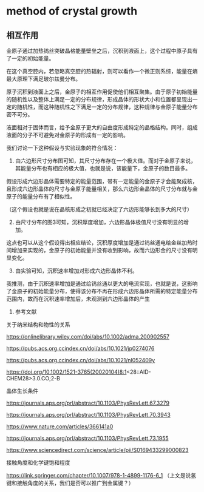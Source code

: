 # method of crystal growth
## 相互作用
金原子通过加热钨丝突破晶格能量壁垒之后，沉积到液面上，这个过程中原子具有了一定的初始能量。

在这个真空腔内，若忽略真空腔的热辐射，则可以看作一个微正则系综，能量在熵最大原理下满足玻尔兹曼分布。

原子沉积到液面上之后，金原子的相互作用促使他们相互聚集。由于原子初始能量的随机性以及整体上满足一定的分布规律，形成晶体的形状大小和位置都呈现出一定的随机性，而这种随机性之下满足一定的分布规律，这种规律与金原子能量分布密不可分。

液面相对于固体而言，给予金原子更大的自由度形成特定的晶格结构。同时，组成液面的分子不可避免对金原子的形成有一定的影响。

我们讨论一下这种假设与实验现象的符合情况：

1.  由六边形尺寸分布图可知，其尺寸分布存在一个极大值。而对于金原子来说，其能量分布也有相应的极大值，也就是说，该能量下，金原子的数目最多。

假设形成六边形晶体需要特定的能量范围，带有一定能量的金原子才会能聚成核，且形成六边形晶体的尺寸与金原子能量相关，那么六边形金晶体的尺寸分布就与金原子的能量分布有了相似性。

（这个假设也就是说在晶核形成之初就已经决定了六边形能够长到多大的尺寸）

2.  由尺寸分布的图3可知，沉积厚度增加，六边形晶体极值尺寸没有明显的增加。

这点也可以从这个假设得出相应结论，沉积厚度增加是通过钨丝通电给金丝加热时间增加来实现的，金原子的初始能量并没有收到影响，故而六边形金的尺寸没有明显变化。

3.  由实验可知，沉积速率增加对形成六边形晶体不利。

我推测，由于沉积速率增加是通过给钨丝通以更大的电流实现，也就是说，这影响了金原子的初始能量分布，使得该分布不再在形成六边形晶体所需的特定能量分布范围内，故而在沉积速率增加后，未观测到六边形晶体的产生

1. 参考文献

关于纳米结构和物性的关系

https://onlinelibrary.wiley.com/doi/abs/10.1002/adma.200902557

https://pubs.acs.org.ccindex.cn/doi/abs/10.1021/jp0274076

https://pubs.acs.org.ccindex.cn/doi/abs/10.1021/nl052409y

https://doi.org/10.1002/1521-3765(20020104)8:1<28::AID-CHEM28>3.0.CO;2-B

晶体生长条件

https://journals.aps.org/prl/abstract/10.1103/PhysRevLett.67.3279

https://journals.aps.org/prl/abstract/10.1103/PhysRevLett.70.3943

https://www.nature.com/articles/366141a0

https://journals.aps.org/prl/abstract/10.1103/PhysRevLett.73.1955

https://www.sciencedirect.com/science/article/pii/S0169433299000823

接触角度和化学键饱和程度

https://link.springer.com/chapter/10.1007/978-1-4899-1176-6_1
（上文是说氢键和接触角度的关系，我们是否可以推广到金属键？）

